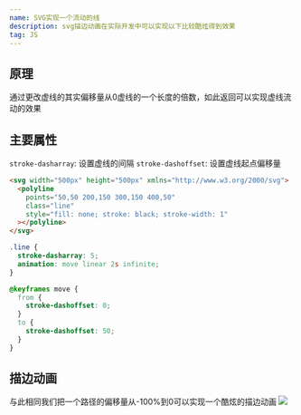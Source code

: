 ```yaml
---
name: SVG实现一个流动的线
description: svg描边动画在实际开发中可以实现以下比较酷炫得到效果
tag: JS
---
```


## 原理
通过更改虚线的其实偏移量从0虚线的一个长度的倍数，如此返回可以实现虚线流动的效果

## 主要属性
`stroke-dasharray`: 设置虚线的间隔
`stroke-dashoffset`: 设置虚线起点偏移量


```html
<svg width="500px" height="500px" xmlns="http://www.w3.org/2000/svg">
  <polyline
    points="50,50 200,150 300,150 400,50"
    class="line"
    style="fill: none; stroke: black; stroke-width: 1"
  ></polyline>
</svg>
```

```css
.line {
  stroke-dasharray: 5;
  animation: move linear 2s infinite;
}

@keyframes move {
  from {
    stroke-dashoffset: 0;
  }
  to {
    stroke-dashoffset: 50;
  }
}
```

## 描边动画
与此相同我们把一个路径的偏移量从-100%到0可以实现一个酷炫的描边动画
![](/md/miaobian.png)